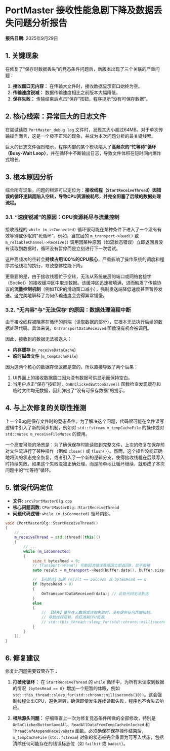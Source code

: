 # PortMaster 接收性能急剧下降及数据丢失问题分析报告

**报告日期:** 2025年9月29日

## 1. 关键现象

在修复了“保存时数据丢失”的竞态条件问题后，新版本出现了三个关联的严重问题：

1.  **接收窗口无内容：** 在传输大文件时，接收数据显示窗口始终为空。
2.  **传输速度锐减：** 数据传输速度相比之前版本大幅降低。
3.  **保存失败：** 传输结束后点击“保存”按钮，程序提示“没有可保存数据”。

## 2. 核心线索：异常巨大的日志文件

在尝试读取 `PortMaster_debug.log` 文件时，发现其大小超过64MB。对于单次传输操作而言，这是一个极不正常的现象，并成为本次问题分析的最关键线索。

巨大的日志文件强烈暗示，程序内部的某个模块陷入了**高频次的“忙等待”循环（Busy-Wait Loop）**，并在循环中不断输出日志，导致文件体积在短时间内爆炸式增长。

## 3. 根本原因分析

综合所有现象，问题的根源可以定位为：**接收线程（`StartReceiveThread`）因错误的循环逻辑而陷入空转，导致CPU资源被耗尽，并完全阻塞了后续的数据处理流程。**

### 3.1. “速度锐减”的原因：CPU资源耗尽与流量控制

接收线程的 `while (m_isConnected)` 循环很可能在某种条件下进入了一个没有有效等待或休眠的“死循环”。例如，当底层的 `m_transport->Read()` 或 `m_reliableChannel->Receive()` 调用因某种原因（如流状态错误）立即返回且没有读取到数据时，循环没有暂停而是立刻进行下一次尝试。

这种高频次的空转会**持续占用100%的CPU核心**，严重影响了操作系统的调度和程序其他线程的执行，导致整体性能下降。

更重要的是，由于接收线程忙于空转，无法从系统底层的端口或网络套接字（Socket）的接收缓冲区中取走数据。该缓冲区迅速被填满，进而触发了传输协议的**流量控制机制**（例如TCP的滑动窗口减小），强制发送端降低速度甚至暂停发送。这完美地解释了为何传输速度会变得异常缓慢。

### 3.2. “无内容”与“无法保存”的原因：数据处理流程中断

由于接收线程被阻塞在循环的前端（读取数据的部分），它根本无法执行后续的数据处理代码。具体来说，`OnTransportDataReceived` 函数没有机会被调用。

因此，接收到的数据无法被送入：
- **内存缓存** (`m_receiveDataCache`)
- **临时磁盘文件** (`m_tempCacheFile`)

因为这两个核心的数据存储区都是空的，所以直接导致了两个后果：
1.  UI界面上的接收数据窗口因为没有数据可供显示而保持空白。
2.  当用户点击“保存”按钮时，`OnBnClickedButtonSaveAll` 函数检查发现缓存和临时文件均无数据，因此弹出了“没有可保存数据”的提示。

## 4. 与上次修复的关联性推测

上一个Bug是保存文件时的竞态条件。为了解决这个问题，代码很可能在文件读写逻辑中引入了新的同步机制，例如对 `std::fstream m_tempCacheFile` 的操作或对 `std::mutex m_receiveFileMutex` 的使用。

一个高度可能的场景是：为了确保保存时能读取到完整文件，上次的修复在保存前对文件流进行了某种操作（例如 `close()` 或 `flush()`）。然而，这个操作没能正确地将流的状态完全恢复，或者引入了一个新的逻辑分支，使得接收线程在后续写入时持续失败。如果这个失败没被正确处理，而是简单地让循环继续，就形成了本次问题中的“忙等待”循环。

## 5. 错误代码定位

- **文件:** `src\PortMasterDlg.cpp`
- **核心问题函数:** `CPortMasterDlg::StartReceiveThread`
- **问题代码逻辑:** `while (m_isConnected)` 循环内部。

```cpp
void CPortMasterDlg::StartReceiveThread()
{
    // ...
    m_receiveThread = std::thread([this]()
    {
        // ...
        while (m_isConnected)
        {
            size_t bytesRead = 0;
            // transport->Read() 可能因流错误等原因立即返回0，且不报错
            auto result = m_transport->Read(buffer.data(), buffer.size(), &bytesRead, 100);

            // 【问题点】如果 result == Success 且 bytesRead == 0
            if (bytesRead > 0)
            {
                OnTransportDataReceived(data); // 此处代码无法到达
            }
            else
            {
                // 【缺失】循环在无数据或读取失败时，没有提供任何休眠机制，
                // 导致线程空转，疯狂消耗CPU资源。
                // std::this_thread::sleep_for(std::chrono::milliseconds(10));
            }
        }
    });
}
```

## 6. 修复建议

修复此问题需要双管齐下：

1.  **打破死循环：** 在 `StartReceiveThread` 的 `while` 循环中，为所有未读取到数据的情况（`bytesRead == 0`）增加一个短暂的休眠，例如 `std::this_thread::sleep_for(std::chrono::milliseconds(10))`。这会强制线程让出CPU，避免空转，确保即使发生连续读取失败，程序也不会失去响应。

2.  **根除源头问题：** 仔细审查上一次为修复竞态条件所做的全部修改，特别是 `OnBnClickedButtonSaveAll`、`ReadAllDataFromTempCacheUnlocked` 和 `ThreadSafeAppendReceiveData` 函数。必须确保在保存操作结束后，`m_tempCacheFile` (`std::fstream`) 对象的状态被完全重置为可写入状态，包括清除任何可能存在的错误标志位（如 `failbit` 或 `badbit`）。

